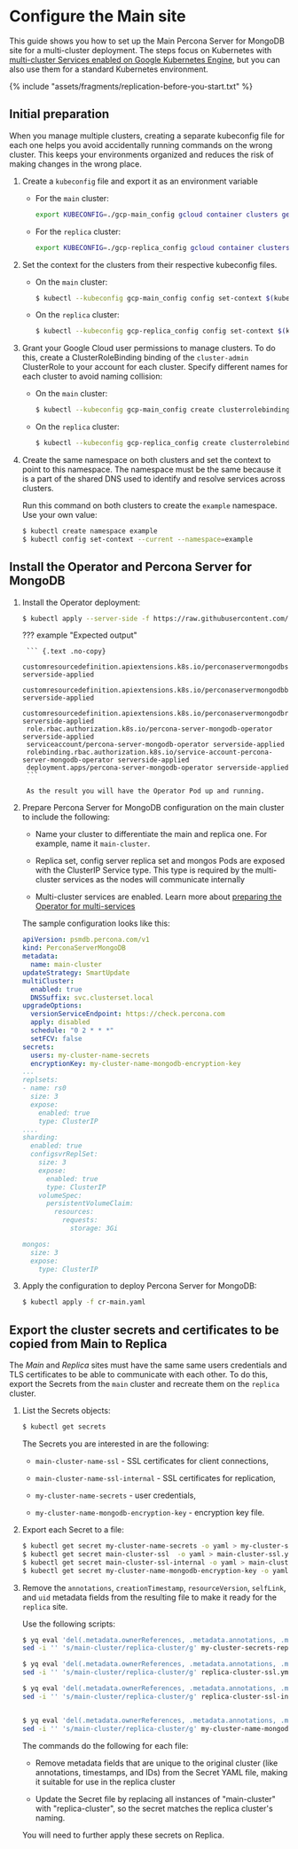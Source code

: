 # Configure the Main site 

This guide shows you how to set up the Main Percona Server for MongoDB site for a multi-cluster deployment. The steps focus on Kubernetes with [multi-cluster Services enabled on Google Kubernetes Engine](replication-mcs-gke.md), but you can also use them for a standard Kubernetes environment.

{% include "assets/fragments/replication-before-you-start.txt" %}

## Initial preparation

When you manage multiple clusters, creating a separate kubeconfig file for each one helps you avoid accidentally running commands on the wrong cluster. This keeps your environments organized and reduces the risk of making changes in the wrong place.

1. Create a `kubeconfig` file and export it as an environment variable

    * For the `main` cluster:

       ```bash
       export KUBECONFIG=./gcp-main_config gcloud container clusters get-credentials main-cluster --zone us-central1-a
       ```

    * For the `replica` cluster:

       ```bash
       export KUBECONFIG=./gcp-replica_config gcloud container clusters get-credentials replica-cluster --zone us-central1-a
       ```

2. Set the context for the clusters from their respective kubeconfig files.

    * On the `main` cluster:

       ```{.bash data-prompt="$"}
       $ kubectl --kubeconfig gcp-main_config config set-context $(kubectl config current-context)
       ```

    * On the `replica` cluster:

       ```{.bash data-prompt="$"}
       $ kubectl --kubeconfig gcp-replica_config config set-context $(kubectl config current-context)
       ```

3. Grant your Google Cloud user permissions to manage clusters. To do this, create a ClusterRoleBinding binding of the `cluster-admin` ClusterRole to your account for each cluster. Specify different names for each cluster to avoid naming collision:

    * On the `main` cluster:

       ```{.bash data-prompt="$"}
       $ kubectl --kubeconfig gcp-main_config create clusterrolebinding cluster-admin-binding-main --clusterrole cluster-admin --user $(gcloud config get-value core/account)
       ```

    * On the `replica` cluster:

       ```{.bash data-prompt="$"}
       $ kubectl --kubeconfig gcp-replica_config create clusterrolebinding cluster-admin-binding-replica --clusterrole cluster-admin --user $(gcloud config get-value core/account)
       ```

4. Create the same namespace on both clusters and set the context to point to this namespace. The namespace must be the same because it is a part of the shared DNS used to identify and resolve services across clusters.

    Run this command on both clusters to create the `example` namespace. Use your own value:

    ```{.bash data-prompt="$"}
    $ kubectl create namespace example
    $ kubectl config set-context --current --namespace=example
    ```

## Install the Operator and Percona Server for MongoDB

1. Install the Operator deployment:

    ```{.bash data-prompt="$"}
    $ kubectl apply --server-side -f https://raw.githubusercontent.com/percona/percona-server-mongodb-operator/v{{ release }}/deploy/bundle.yaml -n <namespace>
    ```

    ??? example "Expected output"

        ``` {.text .no-copy}
        customresourcedefinition.apiextensions.k8s.io/perconaservermongodbs.psmdb.percona.com serverside-applied
        customresourcedefinition.apiextensions.k8s.io/perconaservermongodbbackups.psmdb.percona.com serverside-applied
        customresourcedefinition.apiextensions.k8s.io/perconaservermongodbrestores.psmdb.percona.com serverside-applied
        role.rbac.authorization.k8s.io/percona-server-mongodb-operator serverside-applied
        serviceaccount/percona-server-mongodb-operator serverside-applied
        rolebinding.rbac.authorization.k8s.io/service-account-percona-server-mongodb-operator serverside-applied
        deployment.apps/percona-server-mongodb-operator serverside-applied
        ```
        
        As the result you will have the Operator Pod up and running.

2. Prepare Percona Server for MongoDB configuration on the main cluster to include the following:

    * Name your cluster to differentiate the main and replica one. For example, name it `main-cluster`.

    * Replica set, config server replica set and mongos Pods are exposed with the ClusterIP Service type. This type is required by the multi-cluster services as the nodes will communicate internally

    * Multi-cluster services are enabled. Learn more about [preparing the Operator for multi-services](replication-mcs.md#configure-the-operator-to-use-multi-cluster-services)
    
    The sample configuration looks like this:

    ```yaml "title="cr-main.yaml"
    apiVersion: psmdb.percona.com/v1
    kind: PerconaServerMongoDB
    metadata:
      name: main-cluster
    updateStrategy: SmartUpdate
    multiCluster:
      enabled: true
      DNSSuffix: svc.clusterset.local
    upgradeOptions:
      versionServiceEndpoint: https://check.percona.com
      apply: disabled
      schedule: "0 2 * * *"
      setFCV: false
    secrets:
      users: my-cluster-name-secrets
      encryptionKey: my-cluster-name-mongodb-encryption-key
    ...
    replsets:
    - name: rs0
      size: 3
      expose:
        enabled: true
        type: ClusterIP
    ....
    sharding:
      enabled: true
      configsvrReplSet:
        size: 3
        expose:
          enabled: true
          type: ClusterIP
        volumeSpec:
          persistentVolumeClaim:
            resources:
              requests:
                storage: 3Gi

    mongos:
      size: 3
      expose:
        type: ClusterIP
    ```

3. Apply the configuration to deploy Percona Server for MongoDB:

    ```{.bash data-prompt="$"}
    $ kubectl apply -f cr-main.yaml
    ```

## Export the cluster secrets and certificates to be copied from Main to Replica

The _Main_ and _Replica_ sites must have the same same users
credentials and TLS certificates to be able to communicate with each other. To do this, export the Secrets from the `main` cluster and recreate them on the `replica` cluster. 

1. List the Secrets objects:

    ```{.bash data-prompt="$"}
    $ kubectl get secrets
    ```
   
   The Secrets you are interested in are the following:

   * `main-cluster-name-ssl` - SSL certificates for client connections,

   * `main-cluster-name-ssl-internal` - SSL certificates for replication,

   * `my-cluster-name-secrets` - user credentials,

   * `my-cluster-name-mongodb-encryption-key` - encryption key file.

2. Export each Secret to a file:

    ```{.bash data-prompt="$" }
    $ kubectl get secret my-cluster-name-secrets -o yaml > my-cluster-secrets.yml
    $ kubectl get secret main-cluster-ssl  -o yaml > main-cluster-ssl.yml
    $ kubectl get secret main-cluster-ssl-internal -o yaml > main-cluster-ssl-internal.yml
    $ kubectl get secret my-cluster-name-mongodb-encryption-key -o yaml > my-cluster-name-mongodb-encryption-key.yml
    ```

3. Remove the `annotations`, `creationTimestamp`, `resourceVersion`,
`selfLink`, and `uid` metadata fields from the resulting file to make it
ready for the `replica` site.

    Use the following scripts:

    ```{.bash data-prompt="$" }
    $ yq eval 'del(.metadata.ownerReferences, .metadata.annotations, .metadata.creationTimestamp, .metadata.resourceVersion, .metadata.selfLink, .metadata.uid)' my-cluster-secrets.yml > my-cluster-secrets-replica.yaml
    sed -i '' 's/main-cluster/replica-cluster/g' my-cluster-secrets-replica.yaml

    $ yq eval 'del(.metadata.ownerReferences, .metadata.annotations, .metadata.creationTimestamp, .metadata.resourceVersion, .metadata.selfLink, .metadata.uid)' main-cluster-ssl.yml > replica-cluster-ssl.yml
    sed -i '' 's/main-cluster/replica-cluster/g' replica-cluster-ssl.yml

    $ yq eval 'del(.metadata.ownerReferences, .metadata.annotations, .metadata.creationTimestamp, .metadata.resourceVersion, .metadata.selfLink, .metadata.uid)' main-cluster-ssl-internal.yml > replica-cluster-ssl-internal.yml
    sed -i '' 's/main-cluster/replica-cluster/g' replica-cluster-ssl-internal.yml

    
    $ yq eval 'del(.metadata.ownerReferences, .metadata.annotations, .metadata.creationTimestamp, .metadata.resourceVersion, .metadata.selfLink, .metadata.uid)' my-cluster-name-mongodb-encryption-key.yml > my-cluster-name-mongodb-encryption-key2.yml
    sed -i '' 's/main-cluster/replica-cluster/g' my-cluster-name-mongodb-encryption-key2.yml
    ```

    The commands do the following for each file:

    * Remove metadata fields that are unique to the original cluster (like annotations, timestamps, and IDs) from the Secret YAML file, making it suitable for use in the replica cluster

    * Update the Secret file by replacing all instances of "main-cluster" with "replica-cluster", so the secret matches the replica cluster's naming.

    You will need to further apply these secrets on Replica.
